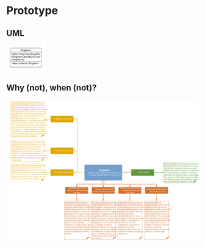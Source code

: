 # Prototype
## UML
<img src=SingletonUML.png width=20% height=20%>

## Why (not), when (not)?
![Singleton](https://raw.githubusercontent.com/NiekBeijloos/Design-Patterns/master/1.%20Creational/6.%20Singleton/Singleton.svg?raw=true)
